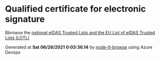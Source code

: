 # Qualified certificate for electronic signature 
 Bbrowse the [national eIDAS Trusted Lists and the EU List of eIDAS Trusted Lists (LOTL)](https://webgate.ec.europa.eu/tl-browser/#/) 
 
 
Generated at **Sat 06/26/2021  0:03:36.14** by [node-tl-browse](https://github.com/ymedlop/node-tl-browser) using Azure Devops 
